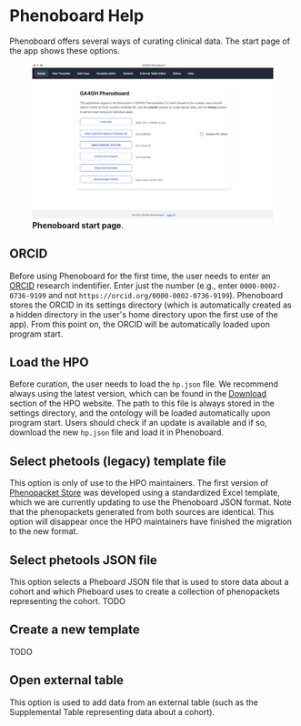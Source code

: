 # Phenoboard Help

Phenoboard offers several ways of curating clinical data. The start page of the app shows these options.



<figure>
  <img src="img/phenoboard-start.png" alt="phenoboard" width="600">
  <figcaption>
    <strong>Phenoboard start page</strong>.
  </figcaption>
</figure>

## ORCID
Before using Phenoboard for the first time, the user needs to enter an [ORCID](https://orcid.org/) research indentifier. Enter just the number (e.g., enter `0000-0002-0736-9199` and not `https://orcid.org/0000-0002-0736-9199`). Phenoboard stores the ORCID in its settings directory (which is automatically created as a hidden directory in the user's home directory upon the first use of the app). From this point on, the ORCID will be automatically loaded upon program start.

## Load the HPO
Before curation, the user needs to load the ``hp.json`` file. We recommend always using the latest version, which can be found in the [Download](https://hpo.jax.org/data/ontology) section of the HPO website. The path to this file is always stored in the settings directory, and the ontology will be loaded automatically upon program start. Users should check if an update is available and if so, download the new ``hp.json`` file and load it in Phenoboard.

## Select phetools (legacy) template file
This option is only of use to the HPO maintainers. The first version of [Phenopacket Store](https://pubmed.ncbi.nlm.nih.gov/39394689/) was developed using a standardized Excel template, which we are currently updating to use the Phenoboard JSON format. Note that the phenopackets generated from both sources are identical. This option will disappear once the HPO maintainers have finished the migration to the new format.

## Select phetools JSON file
This option selects a Pheboard JSON file that is used to store data about a cohort and which Pheboard uses to create a collection of phenopackets representing the cohort. TODO

## Create a new template
TODO

## Open external table
This option is used to add data from an external table (such as the Supplemental Table representing data about a cohort).